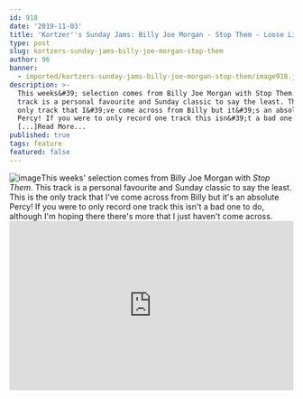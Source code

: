 ```yaml
---
id: 918
date: '2019-11-03'
title: 'Kortzer''s Sunday Jams: Billy Joe Morgan - Stop Them - Loose Lips'
type: post
slug: kortzers-sunday-jams-billy-joe-morgan-stop-them
author: 96
banner:
  - imported/kortzers-sunday-jams-billy-joe-morgan-stop-them/image918.jpeg
description: >-
  This weeks&#39; selection comes from Billy Joe Morgan with Stop Them. This
  track is a personal favourite and Sunday classic to say the least. This is the
  only track that I&#39;ve come across from Billy but it&#39;s an absolute
  Percy! If you were to only record one track this isn&#39;t a bad one to do,
  [...]Read More...
published: true
tags: feature
featured: false
---
```

![image](../imported/kortzers-sunday-jams-billy-joe-morgan-stop-them/image918.jpeg)This weeks' selection comes from Billy Joe Morgan with _Stop Them_. This track is a personal favourite and Sunday classic to say the least. This is the only track that I've come across from Billy but it's an absolute Percy! If you were to only record one track this isn't a bad one to do, although I'm hoping there there's more that I just haven't come across.<iframe width='100%' height='300' scrolling='no' frameborder='no' allow='autoplay' src='http://www.youtube.com/embed/NztdBXunjBs?wmode=opaque'></iframe>